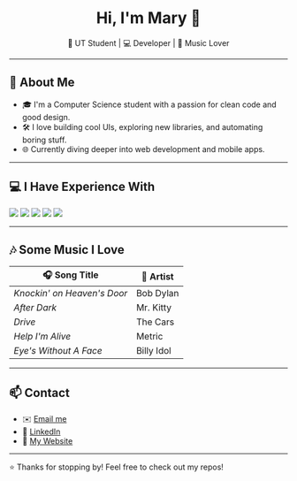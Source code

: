 <!-- README.md for GitHub Profile -->

<h1 align="center">Hi, I'm Mary 👋</h1>

<p align="center">🤘 UT Student | 💻 Developer | 🎵 Music Lover </p>

---

## 🧠 About Me

- 🎓 I'm a Computer Science student with a passion for clean code and good design.
- 🛠️ I love building cool UIs, exploring new libraries, and automating boring stuff.
- 🌐 Currently diving deeper into web development and mobile apps.

---

## 💻 I Have Experience With

<p align="left">
  <img src="https://img.shields.io/badge/Java-007396?style=for-the-badge&logo=java&logoColor=white" />
  <img src="https://img.shields.io/badge/Python-3776AB?style=for-the-badge&logo=python&logoColor=white" />
  <img src="https://img.shields.io/badge/React-20232A?style=for-the-badge&logo=react&logoColor=61DAFB" />
  <img src="https://img.shields.io/badge/Javascript-3178C6?style=for-the-badge&logo=typescript&logoColor=white" />
  <img src="https://img.shields.io/badge/Expo-000020?style=for-the-badge&logo=expo&logoColor=white" />
</p>

---

## 🎶 Some Music I Love

| 🎧 Song Title | 🎤 Artist |
|--------------|-----------|
| *Knockin' on Heaven's Door* | Bob Dylan |
| *After Dark* | Mr. Kitty |
| *Drive* | The Cars |
| *Help I'm Alive* | Metric |
| *Eye's Without A Face* | Billy Idol |

---

## 📫 Contact

- ✉️ [Email me](mailto:marywilliams@utexas.edu)
- 💼 [LinkedIn](https://www.linkedin.com/in/mary-williams-383a6728b/)
- 👾 [My Website](https://marywillivms.web.app/)
---

⭐️ Thanks for stopping by! Feel free to check out my repos!
